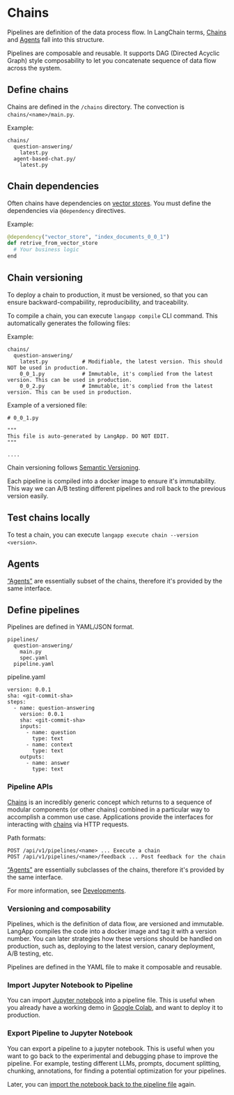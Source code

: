# Chains

Pipelines are definition of the data process flow. In LangChain terms, [Chains](https://docs.langchain.com/docs/components/chains/) and [Agents](https://docs.langchain.com/docs/components/agents/) fall into this structure.

Pipelines are composable and reusable. It supports DAG (Directed Acyclic Graph) style composability to let you
concatenate sequence of data flow across the system.

## Define chains

Chains are defined in the `/chains` directory.
The convection is `chains/<name>/main.py`.

Example:

```
chains/
  question-answering/
    latest.py
  agent-based-chat.py/
    latest.py
```

## Chain dependencies

Often chains have dependencies on [vector stores](../docs/database.md#vector-stores).
You must define the dependencies via `@dependency` directives.

Example:

```python
@dependency("vector_store", "index_documents_0_0_1")
def retrive_from_vector_store
  # Your business logic
end
```

## Chain versioning

To deploy a chain to production, it must be versioned,
so that you can ensure backward-compabiility, reproducibility, and traceability.

To compile a chain, you can execute `langapp compile` CLI command.
This automatically generates the following files:

Example:

```
chains/
  question-answering/
    latest.py           # Modifiable, the latest version. This should NOT be used in production.
    0_0_1.py            # Immutable, it's complied from the latest version. This can be used in production.
    0_0_2.py            # Immutable, it's complied from the latest version. This can be used in production.
```

Example of a versioned file:

```
# 0_0_1.py

"""
This file is auto-generated by LangApp. DO NOT EDIT.
"""

....
```

Chain versioning follows [Semantic Versioning](../docs/glossary.md#semantic-versioning).

Each pipeline is compiled into a docker image to ensure it's immutability.
This way we can A/B testing different pipelines and roll back to the previous version easily.

## Test chains locally

To test a chain, you can execute `langapp execute chain --version <version>`.

## Agents

[“Agents”](https://docs.langchain.com/docs/components/agents/) are essentially subset of the chains, therefore it's provided by the same interface.

## Define pipelines

Pipelines are defined in YAML/JSON format.

```
pipelines/
  question-answering/
    main.py
    spec.yaml
  pipeline.yaml
```

pipeline.yaml
  
```
version: 0.0.1
sha: <git-commit-sha>
steps:
  - name: question-answering
    version: 0.0.1
    sha: <git-commit-sha>
    inputs:
      - name: question
        type: text
      - name: context
        type: text
    outputs:
      - name: answer
        type: text
```

### Pipeline APIs

[Chains](https://docs.langchain.com/docs/components/chains/) is an incredibly generic concept which returns to a sequence of modular components (or other chains) combined in a particular way to accomplish a common use case.
Applications provide the interfaces for interacting with [chains](https://docs.langchain.com/docs/components/chains/) via HTTP requests.

Path formats:

```
POST /api/v1/pipelines/<name> ... Execute a chain
POST /api/v1/pipelines/<name>/feedback ... Post feedback for the chain
```

[“Agents”](https://docs.langchain.com/docs/components/agents/) are essentially subclasses of the chains, therefore it's provided by the same interface.

For more information, see [Developments](docs/developments.md).

### Versioning and composability

Pipelines, which is the definition of data flow, are versioned and immutable.
LangApp compiles the code into a docker image and tag it with a version number.
You can later strategies how these versions should be handled on production, such as,
deploying to the latest version, canary deployment, A/B testing, etc.

Pipelines are defined in the YAML file to make it composable and reusable.

### Import Jupyter Notebook to Pipeline

You can import [Jupyter notebook](https://jupyter.org/) into a pipeline file.
This is useful when you already have a working demo in [Google Colab](https://colab.research.google.com/),
and want to deploy it to production.

### Export Pipeline to Jupyter Notebook

You can export a pipeline to a jupyter notebook.
This is useful when you want to go back to the experimental and debugging phase to improve the pipeline.
For example, testing different LLMs, prompts, document splitting, chunking, annotations,
for finding a potential optimization for your pipelines.

Later, you can [import the notebook back to the pipeline file](#import-jupyter-notebook-to-pipeline) again.
